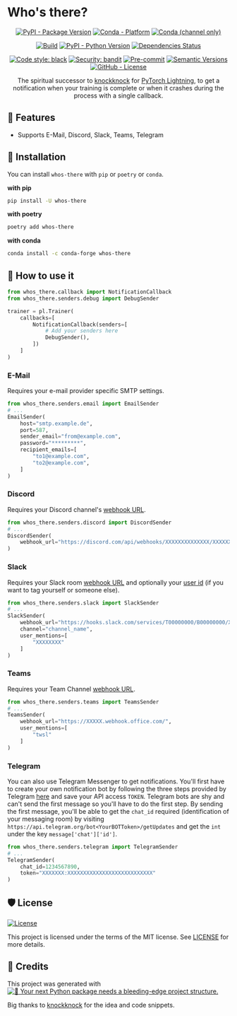# Who's there?

<div align="center">

<!--- BADGES: START --->
[![PyPI - Package Version](https://img.shields.io/pypi/v/whos-there?logo=pypi&style=flat&color=orange)][#pypi-package]
[![Conda - Platform](https://img.shields.io/conda/pn/conda-forge/whos-there?logo=anaconda&style=flat)][#conda-forge-package]
[![Conda (channel only)](https://img.shields.io/conda/vn/conda-forge/whos-there?logo=anaconda&style=flat&color=orange)][#conda-forge-package]

[![Build](https://github.com/twsl/whos-there/actions/workflows/build.yml/badge.svg)][#github-workflows-build]
[![PyPI - Python Version](https://img.shields.io/pypi/pyversions/whos-there?logo=pypi&style=flat&color=blue)][#pypi-package]
[![Dependencies Status](https://img.shields.io/badge/dependencies-up%20to%20date-brightgreen.svg)](https://github.com/twsl/whos-there/pulls?utf8=%E2%9C%93&q=is%3Apr%20author%3Aapp%2Fdependabot)

[![Code style: black](https://img.shields.io/badge/code%20style-black-000000.svg)](https://github.com/psf/black)
[![Security: bandit](https://img.shields.io/badge/security-bandit-green.svg)](https://github.com/PyCQA/bandit)
[![Pre-commit](https://img.shields.io/badge/pre--commit-enabled-brightgreen?logo=pre-commit&logoColor=white)][#github-pre-commit]
[![Semantic Versions](https://img.shields.io/badge/%20%20%F0%9F%93%A6%F0%9F%9A%80-semantic--versions-e10079.svg)][#github-releases]
[![GitHub - License](https://img.shields.io/github/license/twsl/whos-there?logo=github&style=flat&color=green)][#github-license]

[#github-license]: https://github.com/twsl/whos-there/blob/main/LICENSE
[#pypi-package]: https://pypi.org/project/whos-there/
[#conda-forge-package]: https://anaconda.org/conda-forge/whos-there
[#github-pre-commit]: https://github.com/twsl/whos-there/blob/master/.pre-commit-config.yaml
[#github-releases]: https://github.com/twsl/whos-there/releases
[#github-workflows-build]: https://github.com/twsl/whos-there/actions/workflows/build.yml
<!--- BADGES: END --->
    
The spiritual successor to [knockknock](https://github.com/huggingface/knockknock) for [PyTorch Lightning](https://github.com/PyTorchLightning/pytorch-lightning), to get a notification when your training is complete or when it crashes during the process with a single callback.

</div>

## 🚀 Features

- Supports E-Mail, Discord, Slack, Teams, Telegram

## 🎯 Installation

You can install `whos-there` with `pip` or `poetry` or `conda`.

**with pip**

```bash
pip install -U whos-there
```

**with poetry**

```bash
poetry add whos-there
```

**with conda**

```sh
conda install -c conda-forge whos-there
```

## 🤯 How to use it

```python
from whos_there.callback import NotificationCallback
from whos_there.senders.debug import DebugSender

trainer = pl.Trainer(
    callbacks=[
        NotificationCallback(senders=[
            # Add your senders here
            DebugSender(),
        ])
    ]
)
```

### E-Mail
Requires your e-mail provider specific SMTP settings.

```python
from whos_there.senders.email import EmailSender
# ...
EmailSender(
    host="smtp.example.de",
    port=587,
    sender_email="from@example.com",
    password="*********",
    recipient_emails=[
        "to1@example.com",
        "to2@example.com",
    ]
)
```

### Discord
Requires your Discord channel's [webhook URL](https://support.discordapp.com/hc/en-us/articles/228383668-Intro-to-Webhooks).

```python
from whos_there.senders.discord import DiscordSender
# ...
DiscordSender(
    webhook_url="https://discord.com/api/webhooks/XXXXXXXXXXXXXX/XXXXXXXXXXXXXXXXXXXXXXXXXXXXXX"
)
```

### Slack
Requires your Slack room [webhook URL](https://api.slack.com/incoming-webhooks#create_a_webhook) and optionally your [user id](https://api.slack.com/methods/users.identity) (if you want to tag yourself or someone else).

```python
from whos_there.senders.slack import SlackSender
# ...
SlackSender(
    webhook_url="https://hooks.slack.com/services/T00000000/B00000000/XXXXXXXXXXXXXXXXXXXXXXXX",
    channel="channel_name",
    user_mentions=[
        "XXXXXXXX"
    ]
)
```

### Teams
Requires your Team Channel [webhook URL](https://docs.microsoft.com/en-us/microsoftteams/platform/concepts/connectors/connectors-using).

```python
from whos_there.senders.teams import TeamsSender
# ...
TeamsSender(
    webhook_url="https://XXXXX.webhook.office.com/",
    user_mentions=[
        "twsl"
    ]
)
```

### Telegram
You can also use Telegram Messenger to get notifications. You'll first have to create your own notification bot by following the three steps provided by Telegram [here](https://core.telegram.org/bots#6-botfather) and save your API access `TOKEN`.
Telegram bots are shy and can't send the first message so you'll have to do the first step. By sending the first message, you'll be able to get the `chat_id` required (identification of your messaging room) by visiting `https://api.telegram.org/bot<YourBOTToken>/getUpdates` and get the `int` under the key `message['chat']['id']`.

```python
from whos_there.senders.telegram import TelegramSender
# ...
TelegramSender(
    chat_id=1234567890,
    token="XXXXXXX:XXXXXXXXXXXXXXXXXXXXXXXXXXX"
)
```

## 🛡 License

[![License](https://img.shields.io/github/license/twsl/whos-there)](https://github.com/twsl/whos-there/blob/master/LICENSE)

This project is licensed under the terms of the MIT license. See [LICENSE](https://github.com/twsl/whos-there/blob/master/LICENSE) for more details.

## 🏅 Credits

This project was generated with [![🚀 Your next Python package needs a bleeding-edge project structure.](https://img.shields.io/badge/python--package--template-%F0%9F%9A%80-brightgreen)](https://github.com/TezRomacH/python-package-template)

Big thanks to [knockknock](https://github.com/huggingface/knockknock) for the idea and code snippets.
